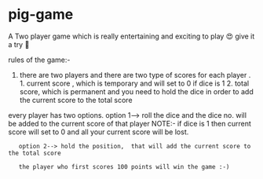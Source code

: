 # pig-game
 A Two player game  which is really entertaining and exciting to play 😍 give it a try 🙂

rules of the game:-
  1) there are two players and there are two type of scores for each player .
               1. current score , which is temporary and will set to 0 if dice is 1
               2. total score, which is  permanent and you need to hold the dice in order to add the current score to the total score
  
  every player has two options.
       option 1--> roll the dice and the dice no. will be added to the current score of that player 
                    NOTE:- if dice is 1 then current score  will set to 0 and all your current score will be lost.
                    
       option 2--> hold the position,  that will add the current score to the total score 
       
       the player who first scores 100 points will win the game :-)
